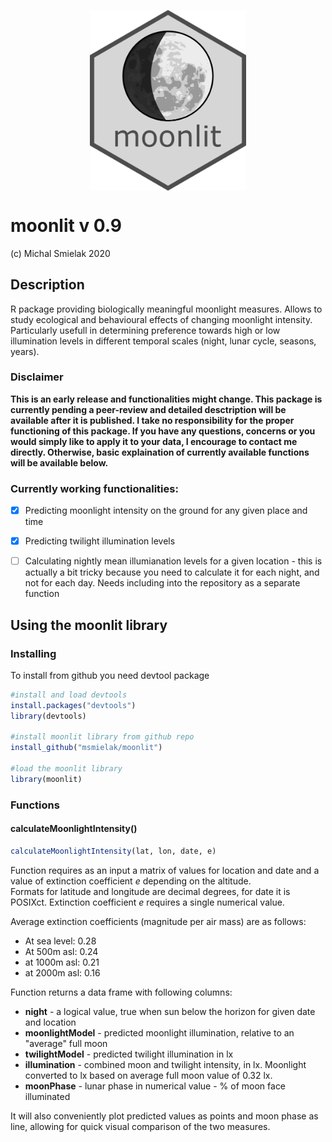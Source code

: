 

<p align="center">
  <img align="center" src="graphics/moonlit_logo.png" width="250px"/>
</p>

# moonlit v 0.9
(c) Michal Smielak 2020

## Description

R package providing biologically meaningful moonlight measures. Allows to study ecological and behavioural effects of changing moonlight intensity.
Particularly usefull in determining preference towards high or low illumination levels in different temporal scales (night, lunar cycle, seasons, years).

### Disclaimer

__This is an early release and functionalities might change. This package is currently pending a peer-review and detailed desctription will be available after it is published. I take no responsibility for the proper functioning of this package. If you have any questions, concerns or you would simply like to apply it to your data, I encourage to contact me directly. Otherwise, basic explaination of currently available functions will be available below.__


### Currently working functionalities:

- [x] Predicting moonlight intensity on the ground for any given place and time
- [x] Predicting twilight illumination levels 
- [ ] Calculating nightly mean illumianation levels for a given location - this is actually a bit tricky because you need to calculate it for each night, and not for each day. Needs including into the repository as a separate function




## Using the moonlit library
### Installing
To install from github you need devtool package

```R
#install and load devtools
install.packages("devtools")
library(devtools)

#install moonlit library from github repo
install_github("msmielak/moonlit")

#load the moonlit library
library(moonlit)
```

### Functions
#### calculateMoonlightIntensity()


```R
calculateMoonlightIntensity(lat, lon, date, e)
```
Function requires as an input a matrix of values for location and date and a value of extinction coefficient *e* depending on the altitude.  
Formats for latitude and longitude are decimal degrees, for date it is POSIXct. Extinction coefficient *e* requires a single numerical value.

Average extinction coefficients (magnitude per air mass) are as follows:

* At sea level: 0.28
* At 500m asl: 0.24
* at 1000m asl: 0.21
* at 2000m asl: 0.16

Function returns a data frame with following columns:

* **night** - a logical value, true when sun below the horizon for given date and location
* **moonlightModel** - predicted moonlight illumination, relative to an "average" full moon
* **twilightModel** - predicted twilight illumination in lx
* **illumination** - combined moon and twilight intensity, in lx. Moonlight converted to lx based on average full moon value of 0.32 lx.
* **moonPhase** - lunar phase in numerical value - % of moon face illuminated

It will also conveniently plot predicted values as points and moon phase as line, allowing for quick visual comparison of the two measures.

